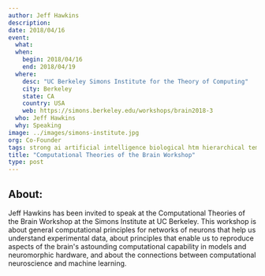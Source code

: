 ```yaml
---
author: Jeff Hawkins
description:
date: 2018/04/16
event:
  what:
  when:
    begin: 2018/04/16
    end: 2018/04/19
  where:
    desc: "UC Berkeley Simons Institute for the Theory of Computing"
    city: Berkeley
    state: CA
    country: USA
    web: https://simons.berkeley.edu/workshops/brain2018-3
  who: Jeff Hawkins
  why: Speaking
image: ../images/simons-institute.jpg
org: Co-Founder
tags: strong ai artificial intelligence biological htm hierarchical temporal memory computing brain neuroscience
title: "Computational Theories of the Brain Workshop"
type: post
---
```


## About:

Jeff Hawkins has been invited to speak at the Computational Theories of the Brain Workshop at the Simons Institute at UC Berkeley. This workshop​ ​is about general computational principles ​for ​networks of neurons that help us understand experimental data, about principles that enable us to reproduce aspects of the brain's astounding computational capability in models and neuromorphic hardware, and about the connections between computational neuroscience and machine learning.
